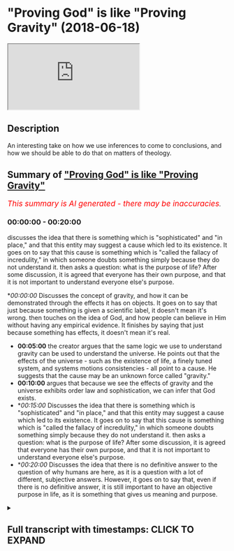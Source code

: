 # "Proving God" is like "Proving Gravity" (2018-06-18)

<iframe loading='lazy' src='https://www.youtube.com/embed/Nbv9u4RAKBI'></iframe>

## Description

An interesting take on how we use inferences to come to conclusions, and how we should be able to do that on matters of theology.

## Summary of ["Proving God" is like "Proving Gravity"](https://www.youtube.com/watch?v=Nbv9u4RAKBI)


*<span style="color:red; font-size:125%">This summary is AI generated - there may be inaccuracies</span>. [](/)*

### <a onclick="modifyYTiframeseektime('0')">00:00:00</a> - <a onclick="modifyYTiframeseektime('1200')">00:20:00</a>

 discusses the idea that there is something which is "sophisticated" and "in place," and that this entity may suggest a cause which led to its existence. It goes on to say that this cause is something which is "called the fallacy of incredulity," in which someone doubts something simply because they do not understand it.  then asks a question: what is the purpose of life? After some discussion, it is agreed that everyone has their own purpose, and that it is not important to understand everyone else's purpose.

**<a onclick="modifyYTiframeseektime('0')">00:00:00</a>* Discusses the concept of gravity, and how it can be demonstrated through the effects it has on objects. It goes on to say that just because something is given a scientific label, it doesn't mean it's wrong.  then touches on the idea of God, and how people can believe in Him without having any empirical evidence. It finishes by saying that just because something has effects, it doesn't mean it's real.
* **<a onclick="modifyYTiframeseektime('300')">00:05:00</a>** the creator argues that the same logic we use to understand gravity can be used to understand the universe. He points out that the effects of the universe - such as the existence of life, a finely tuned system, and systems motions consistencies - all point to a cause. He suggests that the cause may be an unknown force called "gravity."
* **<a onclick="modifyYTiframeseektime('600')">00:10:00</a>** argues that because we see the effects of gravity and the universe exhibits order law and sophistication, we can infer that God exists.
* **<a onclick="modifyYTiframeseektime('900')">00:15:00</a>* Discusses the idea that there is something which is "sophisticated" and "in place," and that this entity may suggest a cause which led to its existence. It goes on to say that this cause is something which is "called the fallacy of incredulity," in which someone doubts something simply because they do not understand it.  then asks a question: what is the purpose of life? After some discussion, it is agreed that everyone has their own purpose, and that it is not important to understand everyone else's purpose.
* **<a onclick="modifyYTiframeseektime('1200')">00:20:00</a>* Discusses the idea that there is no definitive answer to the question of why humans are here, as it is a question with a lot of different, subjective answers. However, it goes on to say that, even if there is no definitive answer, it is still important to have an objective purpose in life, as it is something that gives us meaning and purpose.

<details><summary><h2>Full transcript with timestamps: CLICK TO EXPAND</h2></summary>

<a onclick="modifyYTiframeseektime('0')">0:00:00</a> poverty in honor of itself it's not  
<a onclick="modifyYTiframeseektime('3')">0:00:03</a> something which you can empirically see  
<a onclick="modifyYTiframeseektime('5')">0:00:05</a> you can't see it or hear it or feel it  
<a onclick="modifyYTiframeseektime('8')">0:00:08</a> or touch it empiricism  
<a onclick="modifyYTiframeseektime('10')">0:00:10</a> Mellon I'll tell you what you saw the  
<a onclick="modifyYTiframeseektime('13')">0:00:13</a> effects of gravity you didn't see  
<a onclick="modifyYTiframeseektime('15')">0:00:15</a> gravity you see what I'm saying so if I  
<a onclick="modifyYTiframeseektime('18')">0:00:18</a> were to ask you you believe in gravity  
<a onclick="modifyYTiframeseektime('21')">0:00:21</a> but you don't but you have no evidence  
<a onclick="modifyYTiframeseektime('23')">0:00:23</a> directly of its existence all you have  
<a onclick="modifyYTiframeseektime('25')">0:00:25</a> is evidences of the effects of gravity  
<a onclick="modifyYTiframeseektime('28')">0:00:28</a> gravity if I say to you look gravity is  
<a onclick="modifyYTiframeseektime('30')">0:00:30</a> actually an angel wait a minute what did  
<a onclick="modifyYTiframeseektime('36')">0:00:36</a> you say there Francis you look gravity  
<a onclick="modifyYTiframeseektime('39')">0:00:39</a> is not actually gravity gravity is a  
<a onclick="modifyYTiframeseektime('42')">0:00:42</a> range of angels drilling down objects on  
<a onclick="modifyYTiframeseektime('48')">0:00:48</a> celestial bodies like earth or planets  
<a onclick="modifyYTiframeseektime('50')">0:00:50</a> planetary bodies that's what gravity is  
<a onclick="modifyYTiframeseektime('52')">0:00:52</a> all in the cosmos  
<a onclick="modifyYTiframeseektime('53')">0:00:53</a> so gravity is in fact angels I'm not  
<a onclick="modifyYTiframeseektime('57')">0:00:57</a> gonna call it gravity anymore I'm going  
<a onclick="modifyYTiframeseektime('59')">0:00:59</a> to call it the angels that pull down  
<a onclick="modifyYTiframeseektime('61')">0:01:01</a> objects on planets I have as much of a  
<a onclick="modifyYTiframeseektime('65')">0:01:05</a> truth claim a legitimate truth claim as  
<a onclick="modifyYTiframeseektime('67')">0:01:07</a> the scientist who's referring to gravity  
<a onclick="modifyYTiframeseektime('70')">0:01:10</a> as gravity the only difference is a  
<a onclick="modifyYTiframeseektime('72')">0:01:12</a> semantical difference yeah but you're  
<a onclick="modifyYTiframeseektime('74')">0:01:14</a> both wrong well both of us no no no I'm  
<a onclick="modifyYTiframeseektime('79')">0:01:19</a> not saying look it we're not both wrong  
<a onclick="modifyYTiframeseektime('84')">0:01:24</a> both of us let me tell you why we don't  
<a onclick="modifyYTiframeseektime('87')">0:01:27</a> yes sorry go ahead by the way that I  
<a onclick="modifyYTiframeseektime('94')">0:01:34</a> believe in angels but I'm just saying no  
<a onclick="modifyYTiframeseektime('96')">0:01:36</a> no angels there's no angel of gravity in  
<a onclick="modifyYTiframeseektime('98')">0:01:38</a> this lamp I'm just saying that I'm  
<a onclick="modifyYTiframeseektime('99')">0:01:39</a> giving you just an example right if I if  
<a onclick="modifyYTiframeseektime('101')">0:01:41</a> I said if and this is a conditional so  
<a onclick="modifyYTiframeseektime('104')">0:01:44</a> what I'm saying to you is for you to say  
<a onclick="modifyYTiframeseektime('107')">0:01:47</a> it's both from you could say is this  
<a onclick="modifyYTiframeseektime('108')">0:01:48</a> unfalsifiable yeah unfalsifiable right  
<a onclick="modifyYTiframeseektime('112')">0:01:52</a> to take Pope alien kind of logical  
<a onclick="modifyYTiframeseektime('114')">0:01:54</a> understanding is those unfalsifiable  
<a onclick="modifyYTiframeseektime('116')">0:01:56</a> just because something is unfalsifiable  
<a onclick="modifyYTiframeseektime('118')">0:01:58</a> it doesn't mean it's wrong sure but  
<a onclick="modifyYTiframeseektime('121')">0:02:01</a> there's no way really  
<a onclick="modifyYTiframeseektime('122')">0:02:02</a> no no science we're not no police your  
<a onclick="modifyYTiframeseektime('125')">0:02:05</a> faith nobody else which is I'm not  
<a onclick="modifyYTiframeseektime('127')">0:02:07</a> saying that  
<a onclick="modifyYTiframeseektime('128')">0:02:08</a> I'm not and I'm not saying that I am NOT  
<a onclick="modifyYTiframeseektime('131')">0:02:11</a> making that I'm not working that point  
<a onclick="modifyYTiframeseektime('133')">0:02:13</a> bro I'll show them again sorry Darren  
<a onclick="modifyYTiframeseektime('136')">0:02:16</a> yeah I'm not saying it's wrong what I'm  
<a onclick="modifyYTiframeseektime('138')">0:02:18</a> saying is that I'm just making it I'm  
<a onclick="modifyYTiframeseektime('142')">0:02:22</a> not talking about God now I thought it's  
<a onclick="modifyYTiframeseektime('143')">0:02:23</a> a confusing discussion no no we're not  
<a onclick="modifyYTiframeseektime('146')">0:02:26</a> not whenever you see we just got that  
<a onclick="modifyYTiframeseektime('147')">0:02:27</a> Muslim it doesn't mean I'm always going  
<a onclick="modifyYTiframeseektime('148')">0:02:28</a> to be talking about God but I can't have  
<a onclick="modifyYTiframeseektime('150')">0:02:30</a> discussions and other things as well  
<a onclick="modifyYTiframeseektime('151')">0:02:31</a> okay I can well I was while I was saying  
<a onclick="modifyYTiframeseektime('155')">0:02:35</a> - is this the point I was making to you  
<a onclick="modifyYTiframeseektime('157')">0:02:37</a> an overarching point was that just  
<a onclick="modifyYTiframeseektime('159')">0:02:39</a> because something is given as scientific  
<a onclick="modifyYTiframeseektime('162')">0:02:42</a> and I think you agree with this right  
<a onclick="modifyYTiframeseektime('163')">0:02:43</a> just because something has given a  
<a onclick="modifyYTiframeseektime('164')">0:02:44</a> scientific label so I was giving an  
<a onclick="modifyYTiframeseektime('166')">0:02:46</a> example of gravity gravity is a pulling  
<a onclick="modifyYTiframeseektime('168')">0:02:48</a> force okay or pushing force or whatever  
<a onclick="modifyYTiframeseektime('172')">0:02:52</a> you want to call it depending on what  
<a onclick="modifyYTiframeseektime('173')">0:02:53</a> theory you want to go with right now  
<a onclick="modifyYTiframeseektime('176')">0:02:56</a> here's the thing the thing of gravity  
<a onclick="modifyYTiframeseektime('178')">0:02:58</a> itself we said can't be empirically  
<a onclick="modifyYTiframeseektime('180')">0:03:00</a> justified the effects of gravity is  
<a onclick="modifyYTiframeseektime('183')">0:03:03</a> obviously so my point was that if I were  
<a onclick="modifyYTiframeseektime('185')">0:03:05</a> followed to a place toward gravity with  
<a onclick="modifyYTiframeseektime('187')">0:03:07</a> gremlins or angels or whatever I'd have  
<a onclick="modifyYTiframeseektime('191')">0:03:11</a> as much right to do that from a  
<a onclick="modifyYTiframeseektime('192')">0:03:12</a> philosophical perspective as a scientist  
<a onclick="modifyYTiframeseektime('202')">0:03:22</a> perfect  
<a onclick="modifyYTiframeseektime('206')">0:03:26</a> would you accept we are excellent not  
<a onclick="modifyYTiframeseektime('208')">0:03:28</a> food I I would I would say no problem  
<a onclick="modifyYTiframeseektime('211')">0:03:31</a> that's very nice but then you've given  
<a onclick="modifyYTiframeseektime('214')">0:03:34</a> us a nice premise to start off our  
<a onclick="modifyYTiframeseektime('215')">0:03:35</a> discussion I'll see a logical discussion  
<a onclick="modifyYTiframeseektime('217')">0:03:37</a> because I know you all have to took a  
<a onclick="modifyYTiframeseektime('219')">0:03:39</a> while good let me know what's your name  
<a onclick="modifyYTiframeseektime('222')">0:03:42</a> again I forgot my Jordan Jordan nice to  
<a onclick="modifyYTiframeseektime('224')">0:03:44</a> meet you man are you a religious person  
<a onclick="modifyYTiframeseektime('226')">0:03:46</a> or more scientific okay so it's  
<a onclick="modifyYTiframeseektime('230')">0:03:50</a> perfectly said that right  
<a onclick="modifyYTiframeseektime('231')">0:03:51</a> I'm happy you said this because you said  
<a onclick="modifyYTiframeseektime('234')">0:03:54</a> that we can understand something through  
<a onclick="modifyYTiframeseektime('236')">0:03:56</a> its effects you know there's a beautiful  
<a onclick="modifyYTiframeseektime('239')">0:03:59</a> interesting quote of the Arabs one our  
<a onclick="modifyYTiframeseektime('242')">0:04:02</a> man he said advisor to tadoule Allah is  
<a onclick="modifyYTiframeseektime('247')">0:04:07</a> said that the the entrance all the you  
<a onclick="modifyYTiframeseektime('254')">0:04:14</a> can say the entrails of the camel is the  
<a onclick="modifyYTiframeseektime('258')">0:04:18</a> camera was there yes yeah you know your  
<a onclick="modifyYTiframeseektime('263')">0:04:23</a> property you know whatever it is uh yeah  
<a onclick="modifyYTiframeseektime('267')">0:04:27</a> I'll buy to the lobby so hey the point  
<a onclick="modifyYTiframeseektime('269')">0:04:29</a> is the effects of something gives us  
<a onclick="modifyYTiframeseektime('271')">0:04:31</a> reason to believe of something gravity  
<a onclick="modifyYTiframeseektime('274')">0:04:34</a> is a perfect example of that you've  
<a onclick="modifyYTiframeseektime('275')">0:04:35</a> never seen gravity you've never heard  
<a onclick="modifyYTiframeseektime('277')">0:04:37</a> gravity empirically you can't  
<a onclick="modifyYTiframeseektime('279')">0:04:39</a> substantiate gravity you can only see  
<a onclick="modifyYTiframeseektime('281')">0:04:41</a> the effects of gravity and I'll say to  
<a onclick="modifyYTiframeseektime('282')">0:04:42</a> you the same thing about the the  
<a onclick="modifyYTiframeseektime('283')">0:04:43</a> universe now you might have never seen  
<a onclick="modifyYTiframeseektime('290')">0:04:50</a> the clothes of the universe we've never  
<a onclick="modifyYTiframeseektime('293')">0:04:53</a> seen the cause of the universe but we've  
<a onclick="modifyYTiframeseektime('295')">0:04:55</a> seen the effects of it now the point is  
<a onclick="modifyYTiframeseektime('298')">0:04:58</a> since we've seen the effect of it can we  
<a onclick="modifyYTiframeseektime('300')">0:05:00</a> apply the same logic to the universe as  
<a onclick="modifyYTiframeseektime('302')">0:05:02</a> we apply to gravity  
<a onclick="modifyYTiframeseektime('304')">0:05:04</a> remember when I asked you about gravity  
<a onclick="modifyYTiframeseektime('306')">0:05:06</a> the first thing you did was you grab  
<a onclick="modifyYTiframeseektime('307')">0:05:07</a> your bottle and you dropped it you  
<a onclick="modifyYTiframeseektime('308')">0:05:08</a> showed me that look these are the  
<a onclick="modifyYTiframeseektime('309')">0:05:09</a> effects of gravity now look I'm saying  
<a onclick="modifyYTiframeseektime('311')">0:05:11</a> the same thing about the universe the  
<a onclick="modifyYTiframeseektime('313')">0:05:13</a> effects of the universe or the result of  
<a onclick="modifyYTiframeseektime('317')">0:05:17</a> a universe is that we have a finely  
<a onclick="modifyYTiframeseektime('319')">0:05:19</a> tuned system and why they I mean and not  
<a onclick="modifyYTiframeseektime('324')">0:05:24</a> an aesthetically pleasing I'm talking  
<a onclick="modifyYTiframeseektime('326')">0:05:26</a> about a universe which allows for any  
<a onclick="modifyYTiframeseektime('329')">0:05:29</a> kind of life to exist  
<a onclick="modifyYTiframeseektime('330')">0:05:30</a> that's a finely tuned universe with  
<a onclick="modifyYTiframeseektime('333')">0:05:33</a> systems motions consistencies colony  
<a onclick="modifyYTiframeseektime('340')">0:05:40</a> synchronization a life time space 3d all  
<a onclick="modifyYTiframeseektime('345')">0:05:45</a> of that at the same time halos  
<a onclick="modifyYTiframeseektime('354')">0:05:54</a> isn't is another way of saying  
<a onclick="modifyYTiframeseektime('357')">0:05:57</a> randomness and randomness doesn't exist  
<a onclick="modifyYTiframeseektime('361')">0:06:01</a> randomness is a word human beings use to  
<a onclick="modifyYTiframeseektime('367')">0:06:07</a> describe that which they don't  
<a onclick="modifyYTiframeseektime('368')">0:06:08</a> understand so here just because and  
<a onclick="modifyYTiframeseektime('373')">0:06:13</a> that's this is called the argument from  
<a onclick="modifyYTiframeseektime('375')">0:06:15</a> ignorance it's a very classical logical  
<a onclick="modifyYTiframeseektime('378')">0:06:18</a> fallacy just because you don't  
<a onclick="modifyYTiframeseektime('378')">0:06:18</a> understand something you don't assign  
<a onclick="modifyYTiframeseektime('381')">0:06:21</a> the black hole you don't understand the  
<a onclick="modifyYTiframeseektime('383')">0:06:23</a> problem of evil it doesn't mean that  
<a onclick="modifyYTiframeseektime('385')">0:06:25</a> this result is that this thing is  
<a onclick="modifyYTiframeseektime('387')">0:06:27</a> falsified no that's the gap of the god  
<a onclick="modifyYTiframeseektime('394')">0:06:34</a> of the gaps argument but you can say the  
<a onclick="modifyYTiframeseektime('396')">0:06:36</a> same thing of science you have the  
<a onclick="modifyYTiframeseektime('398')">0:06:38</a> science of the gaps removed to say yeah  
<a onclick="modifyYTiframeseektime('400')">0:06:40</a> so the point I'm making dick in the step  
<a onclick="modifyYTiframeseektime('402')">0:06:42</a> back here the question is we have the  
<a onclick="modifyYTiframeseektime('405')">0:06:45</a> effect which is the universe what is the  
<a onclick="modifyYTiframeseektime('407')">0:06:47</a> cause of this universe if we agree with  
<a onclick="modifyYTiframeseektime('414')">0:06:54</a> if we if we agree with a cause and  
<a onclick="modifyYTiframeseektime('417')">0:06:57</a> effect the premise so if we choose one  
<a onclick="modifyYTiframeseektime('425')">0:07:05</a> of them that you're convinced on fire  
<a onclick="modifyYTiframeseektime('434')">0:07:14</a> the Big Bang  
<a onclick="modifyYTiframeseektime('438')">0:07:18</a> I mean I will say I don't know what  
<a onclick="modifyYTiframeseektime('440')">0:07:20</a> caused it universe and I don't know if I  
<a onclick="modifyYTiframeseektime('444')">0:07:24</a> could even comprehend it how do you know  
<a onclick="modifyYTiframeseektime('448')">0:07:28</a> that gravity is either a pulling or  
<a onclick="modifyYTiframeseektime('452')">0:07:32</a> pushing force how do you know that  
<a onclick="modifyYTiframeseektime('453')">0:07:33</a> because the two series that we have  
<a onclick="modifyYTiframeseektime('455')">0:07:35</a> really Newtonian / Einstein Yin is  
<a onclick="modifyYTiframeseektime('458')">0:07:38</a> either it's going to be a pulling force  
<a onclick="modifyYTiframeseektime('459')">0:07:39</a> or pushing force I mean that's the two  
<a onclick="modifyYTiframeseektime('461')">0:07:41</a> options you have if it's not really that  
<a onclick="modifyYTiframeseektime('464')">0:07:44</a> difficult how do you know that gravity  
<a onclick="modifyYTiframeseektime('467')">0:07:47</a> is either a pulling force or a pushing  
<a onclick="modifyYTiframeseektime('468')">0:07:48</a> for another so if I have this thing here  
<a onclick="modifyYTiframeseektime('477')">0:07:57</a> if you have that it's going to go down  
<a onclick="modifyYTiframeseektime('479')">0:07:59</a> it's going to go from an elevated as  
<a onclick="modifyYTiframeseektime('480')">0:08:00</a> ascension position to a descended  
<a onclick="modifyYTiframeseektime('483')">0:08:03</a> position or a declined position it's not  
<a onclick="modifyYTiframeseektime('486')">0:08:06</a> correct and that down downward motion  
<a onclick="modifyYTiframeseektime('491')">0:08:11</a> suggests either something is pushing or  
<a onclick="modifyYTiframeseektime('493')">0:08:13</a> something is pulling isn't that right I  
<a onclick="modifyYTiframeseektime('495')">0:08:15</a> mean I know physics is much more  
<a onclick="modifyYTiframeseektime('496')">0:08:16</a> complicated and I'm not a physicist but  
<a onclick="modifyYTiframeseektime('499')">0:08:19</a> yeah but it's logical  
<a onclick="modifyYTiframeseektime('503')">0:08:23</a> it's relatively a because of the  
<a onclick="modifyYTiframeseektime('507')">0:08:27</a> attraction of math no problem  
<a onclick="modifyYTiframeseektime('509')">0:08:29</a> I I'm saying how do we come to a  
<a onclick="modifyYTiframeseektime('511')">0:08:31</a> conclusion that is either one of those  
<a onclick="modifyYTiframeseektime('512')">0:08:32</a> two things but you're using a kind of  
<a onclick="modifyYTiframeseektime('519')">0:08:39</a> reductionism physics and logic are  
<a onclick="modifyYTiframeseektime('520')">0:08:40</a> inextricably linked physics because the  
<a onclick="modifyYTiframeseektime('524')">0:08:44</a> language of physics is mathematics at  
<a onclick="modifyYTiframeseektime('526')">0:08:46</a> the end of the day geometry is part of  
<a onclick="modifyYTiframeseektime('528')">0:08:48</a> mass and logic is part of like geometry  
<a onclick="modifyYTiframeseektime('531')">0:08:51</a> is logical right so from that  
<a onclick="modifyYTiframeseektime('533')">0:08:53</a> perspective if we're talking about  
<a onclick="modifyYTiframeseektime('536')">0:08:56</a> gravity we're talking something pulling  
<a onclick="modifyYTiframeseektime('538')">0:08:58</a> something pushing something compressing  
<a onclick="modifyYTiframeseektime('540')">0:09:00</a> something like this right now why did we  
<a onclick="modifyYTiframeseektime('542')">0:09:02</a> come to that conclusion we came to that  
<a onclick="modifyYTiframeseektime('544')">0:09:04</a> conclusion with a deduction a kind of  
<a onclick="modifyYTiframeseektime('547')">0:09:07</a> inference to the best sex relation we  
<a onclick="modifyYTiframeseektime('549')">0:09:09</a> say okay well look if it's coming down  
<a onclick="modifyYTiframeseektime('551')">0:09:11</a> either something is pushing it well  
<a onclick="modifyYTiframeseektime('553')">0:09:13</a> something is pulling it now I want you  
<a onclick="modifyYTiframeseektime('555')">0:09:15</a> to apply the same exact logic because  
<a onclick="modifyYTiframeseektime('557')">0:09:17</a> you're 100% sure and I'm 100% sure that  
<a onclick="modifyYTiframeseektime('559')">0:09:19</a> gravity exists I'm not most of your  
<a onclick="modifyYTiframeseektime('563')">0:09:23</a> hundred central you know okay maybe not  
<a onclick="modifyYTiframeseektime('565')">0:09:25</a> yourself but that there is a force  
<a onclick="modifyYTiframeseektime('567')">0:09:27</a> that's pulling or pushing or creating  
<a onclick="modifyYTiframeseektime('569')">0:09:29</a> this kind of movement okay and that they  
<a onclick="modifyYTiframeseektime('571')">0:09:31</a> call it in the van in the vernacular the  
<a onclick="modifyYTiframeseektime('572')">0:09:32</a> scientific vernacular gravity let's  
<a onclick="modifyYTiframeseektime('575')">0:09:35</a> apply the same logic to the universe so  
<a onclick="modifyYTiframeseektime('579')">0:09:39</a> we have  
<a onclick="modifyYTiframeseektime('587')">0:09:47</a> well no look me oh I can conclude that  
<a onclick="modifyYTiframeseektime('591')">0:09:51</a> my [ __ ] drop I'm not really trying to  
<a onclick="modifyYTiframeseektime('594')">0:09:54</a> make analogies with their I'm just  
<a onclick="modifyYTiframeseektime('595')">0:09:55</a> trying to great we make decisions on a  
<a onclick="modifyYTiframeseektime('600')">0:10:00</a> daily basis as to what is what so in  
<a onclick="modifyYTiframeseektime('602')">0:10:02</a> other words why we believe a certain  
<a onclick="modifyYTiframeseektime('604')">0:10:04</a> thing no but not just your - with that  
<a onclick="modifyYTiframeseektime('607')">0:10:07</a> but we make deductions on inferences on  
<a onclick="modifyYTiframeseektime('610')">0:10:10</a> a daily basis right physicists do the  
<a onclick="modifyYTiframeseektime('612')">0:10:12</a> same things logicians do the same things  
<a onclick="modifyYTiframeseektime('614')">0:10:14</a> that mathematicians do the same thing  
<a onclick="modifyYTiframeseektime('615')">0:10:15</a> everyone does in now I'm saying is that  
<a onclick="modifyYTiframeseektime('617')">0:10:17</a> the same ways we've come to inferences  
<a onclick="modifyYTiframeseektime('620')">0:10:20</a> about gravity we can do the same thing  
<a onclick="modifyYTiframeseektime('621')">0:10:21</a> about the universe it's not that  
<a onclick="modifyYTiframeseektime('622')">0:10:22</a> difficult just because there is a  
<a onclick="modifyYTiframeseektime('624')">0:10:24</a> narrative now and I'm gonna use the word  
<a onclick="modifyYTiframeseektime('627')">0:10:27</a> but I suppose colonial narrative yeah  
<a onclick="modifyYTiframeseektime('632')">0:10:32</a> yeah it is a post-colonial narrative  
<a onclick="modifyYTiframeseektime('635')">0:10:35</a> what is a Wilson that not my opinion so  
<a onclick="modifyYTiframeseektime('638')">0:10:38</a> what's to notice it right opposed to  
<a onclick="modifyYTiframeseektime('639')">0:10:39</a> lighten my narrative yeah what which is  
<a onclick="modifyYTiframeseektime('643')">0:10:43</a> which is a postmodern narrative in many  
<a onclick="modifyYTiframeseektime('645')">0:10:45</a> ways as well which is pushing us to  
<a onclick="modifyYTiframeseektime('647')">0:10:47</a> believe in that atheism there's some  
<a onclick="modifyYTiframeseektime('650')">0:10:50</a> kind of alternative see a theistic  
<a onclick="modifyYTiframeseektime('652')">0:10:52</a> explanation the big bang or saying that  
<a onclick="modifyYTiframeseektime('684')">0:11:24</a> it started  
<a onclick="modifyYTiframeseektime('687')">0:11:27</a> spread out think they can think just  
<a onclick="modifyYTiframeseektime('691')">0:11:31</a> like just like with them like you said  
<a onclick="modifyYTiframeseektime('692')">0:11:32</a> with a cop and we're looking at that  
<a onclick="modifyYTiframeseektime('694')">0:11:34</a> that's that everybody we have the  
<a onclick="modifyYTiframeseektime('697')">0:11:37</a> effects of the cause as well  
<a onclick="modifyYTiframeseektime('707')">0:11:47</a> so yep yep they can say we think because  
<a onclick="modifyYTiframeseektime('712')">0:11:52</a> of this evidence because of this data  
<a onclick="modifyYTiframeseektime('716')">0:11:56</a> that we've collected yes the universe  
<a onclick="modifyYTiframeseektime('718')">0:11:58</a> was likely to start this long ago  
<a onclick="modifyYTiframeseektime('725')">0:12:05</a> from here and it started from one point  
<a onclick="modifyYTiframeseektime('728')">0:12:08</a> like what my premise is today yeah yeah  
<a onclick="modifyYTiframeseektime('735')">0:12:15</a> sorry that that is a lot closer to  
<a onclick="modifyYTiframeseektime('737')">0:12:17</a> anything no no no I'm a creationist  
<a onclick="modifyYTiframeseektime('743')">0:12:23</a> there is a hell of a lot more of an idea  
<a onclick="modifyYTiframeseektime('746')">0:12:26</a> than Cameron obtained  
<a onclick="modifyYTiframeseektime('753')">0:12:33</a> something that's almost like a like a  
<a onclick="modifyYTiframeseektime('756')">0:12:36</a> myth I promise  
<a onclick="modifyYTiframeseektime('757')">0:12:37</a> okay well that's interesting you either  
<a onclick="modifyYTiframeseektime('759')">0:12:39</a> say New Atheists  
<a onclick="modifyYTiframeseektime('760')">0:12:40</a> dargon right which maybe you've been  
<a onclick="modifyYTiframeseektime('762')">0:12:42</a> affected by because of primary or  
<a onclick="modifyYTiframeseektime('764')">0:12:44</a> secondary socialization no problem  
<a onclick="modifyYTiframeseektime('766')">0:12:46</a> but while stem assiduous we'll come to  
<a onclick="modifyYTiframeseektime('780')">0:13:00</a> that but what I was going to say was  
<a onclick="modifyYTiframeseektime('781')">0:13:01</a> that look  
<a onclick="modifyYTiframeseektime('781')">0:13:01</a> my premise today is that God is as  
<a onclick="modifyYTiframeseektime('785')">0:13:05</a> feasible as gravity that's my premise  
<a onclick="modifyYTiframeseektime('788')">0:13:08</a> right ya know what I'm saying to you is  
<a onclick="modifyYTiframeseektime('792')">0:13:12</a> that we believe in gravity because we  
<a onclick="modifyYTiframeseektime('794')">0:13:14</a> see the effects of gravity we believe in  
<a onclick="modifyYTiframeseektime('796')">0:13:16</a> God because one of the reasons not good  
<a onclick="modifyYTiframeseektime('798')">0:13:18</a> the primary reason there are other  
<a onclick="modifyYTiframeseektime('800')">0:13:20</a> reasons but one of the reasons from not  
<a onclick="modifyYTiframeseektime('802')">0:13:22</a> only a sense datum perspective like  
<a onclick="modifyYTiframeseektime('804')">0:13:24</a> inference and using empiricism and  
<a onclick="modifyYTiframeseektime('806')">0:13:26</a> cause-and-effect but another perspective  
<a onclick="modifyYTiframeseektime('809')">0:13:29</a> which is in the deduction is perspective  
<a onclick="modifyYTiframeseektime('810')">0:13:30</a> we can believe in God as a result of the  
<a onclick="modifyYTiframeseektime('814')">0:13:34</a> effects of God now you don't need use  
<a onclick="modifyYTiframeseektime('816')">0:13:36</a> the word God yeah yeah well I'm not  
<a onclick="modifyYTiframeseektime('819')">0:13:39</a> witness not use the word God and entity  
<a onclick="modifyYTiframeseektime('822')">0:13:42</a> right an entity that created the  
<a onclick="modifyYTiframeseektime('825')">0:13:45</a> universe is sustaining the universe  
<a onclick="modifyYTiframeseektime('826')">0:13:46</a> maintaining the universe cetera  
<a onclick="modifyYTiframeseektime('830')">0:13:50</a> let's say the universe what is so what  
<a onclick="modifyYTiframeseektime('837')">0:13:57</a> is an effect of  
<a onclick="modifyYTiframeseektime('839')">0:13:59</a> like an example  
<a onclick="modifyYTiframeseektime('842')">0:14:02</a> now what I'm saying is look like the  
<a onclick="modifyYTiframeseektime('844')">0:14:04</a> things that the universe exhibits so the  
<a onclick="modifyYTiframeseektime('846')">0:14:06</a> universe exhibits order law and order oh  
<a onclick="modifyYTiframeseektime('850')">0:14:10</a> really yeah  
<a onclick="modifyYTiframeseektime('851')">0:14:11</a> because there are lives lost physics  
<a onclick="modifyYTiframeseektime('863')">0:14:23</a> there's gravitational constant says  
<a onclick="modifyYTiframeseektime('866')">0:14:26</a> little there's lots of things right one  
<a onclick="modifyYTiframeseektime('867')">0:14:27</a> thing not we do know look we know  
<a onclick="modifyYTiframeseektime('872')">0:14:32</a> gravity or through its effects right  
<a onclick="modifyYTiframeseektime('874')">0:14:34</a> well you're confident and so the  
<a onclick="modifyYTiframeseektime('876')">0:14:36</a> physicists to say that gravity exists  
<a onclick="modifyYTiframeseektime('878')">0:14:38</a> now the reason why is because we see the  
<a onclick="modifyYTiframeseektime('879')">0:14:39</a> effects now I'm saying is the same thing  
<a onclick="modifyYTiframeseektime('881')">0:14:41</a> we look at the things that the universe  
<a onclick="modifyYTiframeseektime('882')">0:14:42</a> exhibits universe exhibits order law  
<a onclick="modifyYTiframeseektime('885')">0:14:45</a> universe exhibits sophistication  
<a onclick="modifyYTiframeseektime('888')">0:14:48</a> complication now the same thing I'll say  
<a onclick="modifyYTiframeseektime('890')">0:14:50</a> to you we've used the effects of  
<a onclick="modifyYTiframeseektime('893')">0:14:53</a> something to kind of infer the course  
<a onclick="modifyYTiframeseektime('895')">0:14:55</a> same thing we could say about the  
<a onclick="modifyYTiframeseektime('896')">0:14:56</a> universe the fact that there is a  
<a onclick="modifyYTiframeseektime('899')">0:14:59</a> creation sophisticated creation or let's  
<a onclick="modifyYTiframeseektime('901')">0:15:01</a> not even use the word creation let's use  
<a onclick="modifyYTiframeseektime('902')">0:15:02</a> the word sophisticated entity right yeah  
<a onclick="modifyYTiframeseektime('905')">0:15:05</a> we did jump sorry I apologize  
<a onclick="modifyYTiframeseektime('906')">0:15:06</a> there's something which is sophisticated  
<a onclick="modifyYTiframeseektime('908')">0:15:08</a> it's an entity in place the fact that  
<a onclick="modifyYTiframeseektime('910')">0:15:10</a> that exists may suggest may suggest yeah  
<a onclick="modifyYTiframeseektime('915')">0:15:15</a> or should suggest from an inference  
<a onclick="modifyYTiframeseektime('917')">0:15:17</a> perspective that there was a cause which  
<a onclick="modifyYTiframeseektime('920')">0:15:20</a> caused that into being now what is that  
<a onclick="modifyYTiframeseektime('923')">0:15:23</a> cause that's when we start talking about  
<a onclick="modifyYTiframeseektime('925')">0:15:25</a> the attributes of the course  
<a onclick="modifyYTiframeseektime('926')">0:15:26</a> does it have intelligence does it have  
<a onclick="modifyYTiframeseektime('928')">0:15:28</a> knowledge because I have the power into  
<a onclick="modifyYTiframeseektime('930')">0:15:30</a> creative capacity to put the universe  
<a onclick="modifyYTiframeseektime('932')">0:15:32</a> into being because of course because it  
<a onclick="modifyYTiframeseektime('936')">0:15:36</a> causes the fine  
<a onclick="modifyYTiframeseektime('939')">0:15:39</a> because the course is defined as  
<a onclick="modifyYTiframeseektime('941')">0:15:41</a> something which brings rise to phenomena  
<a onclick="modifyYTiframeseektime('945')">0:15:45</a> is it comprehendible was the course of  
<a onclick="modifyYTiframeseektime('949')">0:15:49</a> the course that was that we're talking  
<a onclick="modifyYTiframeseektime('950')">0:15:50</a> about the yes can you comprehend it  
<a onclick="modifyYTiframeseektime('956')">0:15:56</a> weird some ways of this we know can you  
<a onclick="modifyYTiframeseektime('959')">0:15:59</a> comprendo right now no but why I'm  
<a onclick="modifyYTiframeseektime('968')">0:16:08</a> saying to you is you know grant you know  
<a onclick="modifyYTiframeseektime('971')">0:16:11</a> gravity through his effects why can't we  
<a onclick="modifyYTiframeseektime('973')">0:16:13</a> use the same principle was the universe  
<a onclick="modifyYTiframeseektime('983')">0:16:23</a> why it's a part of the universe we can  
<a onclick="modifyYTiframeseektime('986')">0:16:26</a> use the analogy of gravity to look at  
<a onclick="modifyYTiframeseektime('988')">0:16:28</a> like how we understand  
<a onclick="modifyYTiframeseektime('996')">0:16:36</a> my father-in-law ran eight  
<a onclick="modifyYTiframeseektime('1001')">0:16:41</a> a conclusion that we came to with  
<a onclick="modifyYTiframeseektime('1003')">0:16:43</a> gravity is there's something that we  
<a onclick="modifyYTiframeseektime('1004')">0:16:44</a> don't know we know in effect but we  
<a onclick="modifyYTiframeseektime('1007')">0:16:47</a> don't know that so it is like a leap of  
<a onclick="modifyYTiframeseektime('1011')">0:16:51</a> faith to say when we're looking at the  
<a onclick="modifyYTiframeseektime('1014')">0:16:54</a> universe to find the same thing and  
<a onclick="modifyYTiframeseektime('1015')">0:16:55</a> there's a little face to say that  
<a onclick="modifyYTiframeseektime('1016')">0:16:56</a> gravity exists it's the same it's the  
<a onclick="modifyYTiframeseektime('1019')">0:16:59</a> same leap of faith when you say gravity  
<a onclick="modifyYTiframeseektime('1021')">0:17:01</a> exists isn't it  
<a onclick="modifyYTiframeseektime('1022')">0:17:02</a> well you believe you have you ever  
<a onclick="modifyYTiframeseektime('1023')">0:17:03</a> doubted gravity but I can say gravity  
<a onclick="modifyYTiframeseektime('1026')">0:17:06</a> exists and also say I don't understand  
<a onclick="modifyYTiframeseektime('1028')">0:17:08</a> yeah I think yeah no that's no problem  
<a onclick="modifyYTiframeseektime('1030')">0:17:10</a> now that's a fair point but that is  
<a onclick="modifyYTiframeseektime('1032')">0:17:12</a> called the fallacy of incredulity you  
<a onclick="modifyYTiframeseektime('1036')">0:17:16</a> say something is so amazing the fallacy  
<a onclick="modifyYTiframeseektime('1042')">0:17:22</a> of incredulity is in a form of a logical  
<a onclick="modifyYTiframeseektime('1043')">0:17:23</a> fallacy which is it's applicable in some  
<a onclick="modifyYTiframeseektime('1045')">0:17:25</a> cases something is so complicated that I  
<a onclick="modifyYTiframeseektime('1047')">0:17:27</a> just don't get it but just because you  
<a onclick="modifyYTiframeseektime('1050')">0:17:30</a> don't understand it doesn't mean it's  
<a onclick="modifyYTiframeseektime('1051')">0:17:31</a> not true we don't need to know the  
<a onclick="modifyYTiframeseektime('1060')">0:17:40</a> intricacies we know on a fundamental  
<a onclick="modifyYTiframeseektime('1061')">0:17:41</a> level that is some kind of force  
<a onclick="modifyYTiframeseektime('1071')">0:17:51</a> like this I like this discussion I mean  
<a onclick="modifyYTiframeseektime('1076')">0:17:56</a> I like it yeah for sure I think that  
<a onclick="modifyYTiframeseektime('1089')">0:18:09</a> you're right they're not unimportant  
<a onclick="modifyYTiframeseektime('1090')">0:18:10</a> details for sure and I think there's a  
<a onclick="modifyYTiframeseektime('1092')">0:18:12</a> lot of disagreement here in what we're  
<a onclick="modifyYTiframeseektime('1095')">0:18:15</a> saying and I think what we need to do I  
<a onclick="modifyYTiframeseektime('1097')">0:18:17</a> want to just I swear to god I'm not  
<a onclick="modifyYTiframeseektime('1099')">0:18:19</a> doing this on purpose we've had that  
<a onclick="modifyYTiframeseektime('1100')">0:18:20</a> discussion cause and effect I just wanna  
<a onclick="modifyYTiframeseektime('1102')">0:18:22</a> say one more thing completely off topic  
<a onclick="modifyYTiframeseektime('1104')">0:18:24</a> wait a minute why am i changing topic  
<a onclick="modifyYTiframeseektime('1107')">0:18:27</a> one more thing if you want to say  
<a onclick="modifyYTiframeseektime('1108')">0:18:28</a> something before you go [ __ ] man I don't  
<a onclick="modifyYTiframeseektime('1112')">0:18:32</a> mind but I just want to say one more  
<a onclick="modifyYTiframeseektime('1113')">0:18:33</a> thing okay I want to ask you I want to  
<a onclick="modifyYTiframeseektime('1115')">0:18:35</a> throw out there man  
<a onclick="modifyYTiframeseektime('1116')">0:18:36</a> I do I want to really throw it out there  
<a onclick="modifyYTiframeseektime('1118')">0:18:38</a> just one thing we talked about cause and  
<a onclick="modifyYTiframeseektime('1119')">0:18:39</a> effect whatever it's not you've heard my  
<a onclick="modifyYTiframeseektime('1122')">0:18:42</a> argument you know it I don't think I you  
<a onclick="modifyYTiframeseektime('1123')">0:18:43</a> need to hear more I want ask your  
<a onclick="modifyYTiframeseektime('1125')">0:18:45</a> question and I'm gonna do this with  
<a onclick="modifyYTiframeseektime('1127')">0:18:47</a> people like yourself because I think  
<a onclick="modifyYTiframeseektime('1128')">0:18:48</a> it's really important now so I'm gonna  
<a onclick="modifyYTiframeseektime('1131')">0:18:51</a> touch you guys such a lot of people all  
<a onclick="modifyYTiframeseektime('1132')">0:18:52</a> right I'll ask you a question what's  
<a onclick="modifyYTiframeseektime('1136')">0:18:56</a> your purpose of life now we've done it  
<a onclick="modifyYTiframeseektime('1141')">0:19:01</a> we've done it we've done the topic now  
<a onclick="modifyYTiframeseektime('1142')">0:19:02</a> we're going to start with regurgitating  
<a onclick="modifyYTiframeseektime('1144')">0:19:04</a> information or repeating ourselves so  
<a onclick="modifyYTiframeseektime('1146')">0:19:06</a> that's done let people think about that  
<a onclick="modifyYTiframeseektime('1148')">0:19:08</a> second question what's your purpose of  
<a onclick="modifyYTiframeseektime('1150')">0:19:10</a> life why is the purpose of life  
<a onclick="modifyYTiframeseektime('1153')">0:19:13</a> would you be willing to tell us yours  
<a onclick="modifyYTiframeseektime('1155')">0:19:15</a> first yeah no problem  
<a onclick="modifyYTiframeseektime('1157')">0:19:17</a> do you know what I've been reading  
<a onclick="modifyYTiframeseektime('1159')">0:19:19</a> somehow yes of course trainers his  
<a onclick="modifyYTiframeseektime('1166')">0:19:26</a> purpose of life is to wait wait wait so  
<a onclick="modifyYTiframeseektime('1168')">0:19:28</a> they're gone everything is very nice as  
<a onclick="modifyYTiframeseektime('1171')">0:19:31</a> a beverage  
<a onclick="modifyYTiframeseektime('1171')">0:19:31</a> who's more complex in sauce  
<a onclick="modifyYTiframeseektime('1181')">0:19:41</a> okay  
<a onclick="modifyYTiframeseektime('1202')">0:20:02</a> so that's what he's asking everything  
<a onclick="modifyYTiframeseektime('1205')">0:20:05</a> you're wearing has a purpose we have a  
<a onclick="modifyYTiframeseektime('1208')">0:20:08</a> I like to think I'm more complicated  
<a onclick="modifyYTiframeseektime('1211')">0:20:11</a> than a parent you have a same flip it's  
<a onclick="modifyYTiframeseektime('1217')">0:20:17</a> good that you set objective while his  
<a onclick="modifyYTiframeseektime('1228')">0:20:28</a> question was a very literal one because  
<a onclick="modifyYTiframeseektime('1229')">0:20:29</a> he didn't ask about just your publisher  
<a onclick="modifyYTiframeseektime('1232')">0:20:32</a> he said objective purpose is there's no  
<a onclick="modifyYTiframeseektime('1234')">0:20:34</a> reason for us to be here in the world  
<a onclick="modifyYTiframeseektime('1240')">0:20:40</a> yeah what's the what's the real what is  
<a onclick="modifyYTiframeseektime('1242')">0:20:42</a> the reason for even being what do you  
<a onclick="modifyYTiframeseektime('1246')">0:20:46</a> think the answer is  
<a onclick="modifyYTiframeseektime('1257')">0:20:57</a> okay what do you think that's good okay  
<a onclick="modifyYTiframeseektime('1261')">0:21:01</a> but why are human beings here what  
</details>